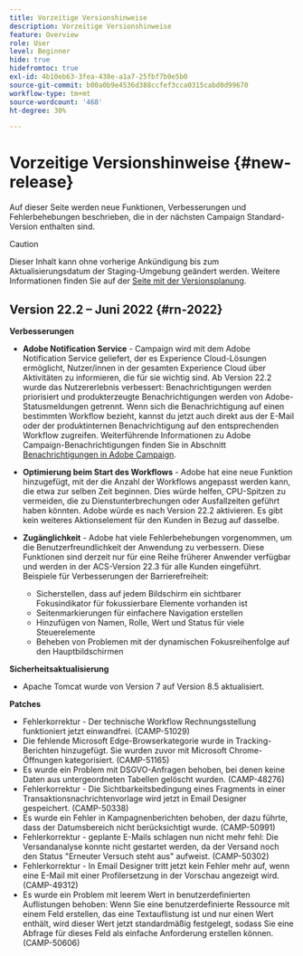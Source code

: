 ```yaml
---
title: Vorzeitige Versionshinweise
description: Vorzeitige Versionshinweise
feature: Overview
role: User
level: Beginner
hide: true
hidefromtoc: true
exl-id: 4b10eb63-3fea-438e-a1a7-25fbf7b0e5b0
source-git-commit: b00a0b9e4536d388ccfef3cca0315cabd0d99670
workflow-type: tm+mt
source-wordcount: '468'
ht-degree: 30%

---
```


# Vorzeitige Versionshinweise {#new-release}

Auf dieser Seite werden neue Funktionen, Verbesserungen und Fehlerbehebungen beschrieben, die in der nächsten Campaign Standard-Version enthalten sind.

>[!CAUTION]
>
> Dieser Inhalt kann ohne vorherige Ankündigung bis zum Aktualisierungsdatum der Staging-Umgebung geändert werden. Weitere Informationen finden Sie auf der [Seite mit der Versionsplanung](../../rn/using/release-planning.md).

## Version 22.2 – Juni 2022 {#rn-2022}

**Verbesserungen**

* **Adobe Notification Service** - Campaign wird mit dem Adobe Notification Service geliefert, der es Experience Cloud-Lösungen ermöglicht, Nutzer/innen in der gesamten Experience Cloud über Aktivitäten zu informieren, die für sie wichtig sind. Ab Version 22.2 wurde das Nutzererlebnis verbessert: Benachrichtigungen werden priorisiert und produkterzeugte Benachrichtigungen werden von Adobe-Statusmeldungen getrennt. Wenn sich die Benachrichtigung auf einen bestimmten Workflow bezieht, kannst du jetzt auch direkt aus der E-Mail oder der produktinternen Benachrichtigung auf den entsprechenden Workflow zugreifen.  Weiterführende Informationen zu Adobe Campaign-Benachrichtigungen finden Sie in Abschnitt [Benachrichtigungen in Adobe Campaign](../../administration/using/sending-internal-notifications.md).

* **Optimierung beim Start des Workflows** - Adobe hat eine neue Funktion hinzugefügt, mit der die Anzahl der Workflows angepasst werden kann, die etwa zur selben Zeit beginnen. Dies würde helfen, CPU-Spitzen zu vermeiden, die zu Dienstunterbrechungen oder Ausfallzeiten geführt haben könnten. Adobe würde es nach Version 22.2 aktivieren. Es gibt kein weiteres Aktionselement für den Kunden in Bezug auf dasselbe.

* **Zugänglichkeit** - Adobe hat viele Fehlerbehebungen vorgenommen, um die Benutzerfreundlichkeit der Anwendung zu verbessern. Diese Funktionen sind derzeit nur für eine Reihe früherer Anwender verfügbar und werden in der ACS-Version 22.3 für alle Kunden eingeführt. Beispiele für Verbesserungen der Barrierefreiheit:

   * Sicherstellen, dass auf jedem Bildschirm ein sichtbarer Fokusindikator für fokussierbare Elemente vorhanden ist
   * Seitenmarkierungen für einfachere Navigation erstellen
   * Hinzufügen von Namen, Rolle, Wert und Status für viele Steuerelemente
   * Beheben von Problemen mit der dynamischen Fokusreihenfolge auf den Hauptbildschirmen

**Sicherheitsaktualisierung**

* Apache Tomcat wurde von Version 7 auf Version 8.5 aktualisiert.

**Patches**

* Fehlerkorrektur - Der technische Workflow Rechnungsstellung funktioniert jetzt einwandfrei. (CAMP-51029)
* Die fehlende Microsoft Edge-Browserkategorie wurde in Tracking-Berichten hinzugefügt. Sie wurden zuvor mit Microsoft Chrome-Öffnungen kategorisiert. (CAMP-51165)
* Es wurde ein Problem mit DSGVO-Anfragen behoben, bei denen keine Daten aus untergeordneten Tabellen gelöscht wurden. (CAMP-48276)
* Fehlerkorrektur - Die Sichtbarkeitsbedingung eines Fragments in einer Transaktionsnachrichtenvorlage wird jetzt in Email Designer gespeichert. (CAMP-50338)
* Es wurde ein Fehler in Kampagnenberichten behoben, der dazu führte, dass der Datumsbereich nicht berücksichtigt wurde. (CAMP-50991)
* Fehlerkorrektur - geplante E-Mails schlagen nun nicht mehr fehl: Die Versandanalyse konnte nicht gestartet werden, da der Versand noch den Status &quot;Erneuter Versuch steht aus&quot; aufweist. (CAMP-50302)
* Fehlerkorrektur - In Email Designer tritt jetzt kein Fehler mehr auf, wenn eine E-Mail mit einer Profilersetzung in der Vorschau angezeigt wird. (CAMP-49312)
* Es wurde ein Problem mit leerem Wert in benutzerdefinierten Auflistungen behoben: Wenn Sie eine benutzerdefinierte Ressource mit einem Feld erstellen, das eine Textauflistung ist und nur einen Wert enthält, wird dieser Wert jetzt standardmäßig festgelegt, sodass Sie eine Abfrage für dieses Feld als einfache Anforderung erstellen können. (CAMP-50606)
